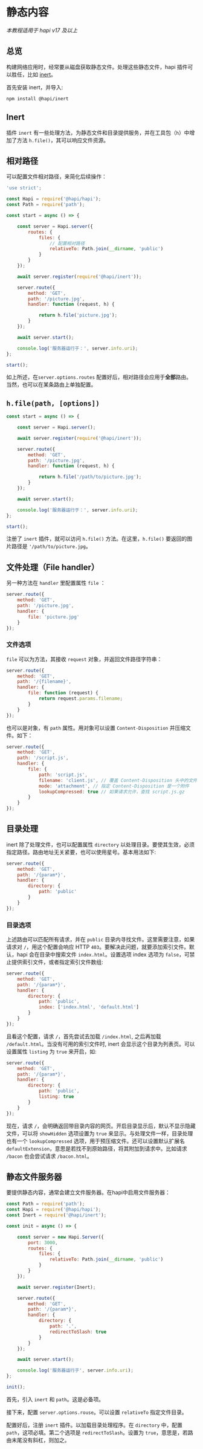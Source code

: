 # 静态内容

_本教程适用于 hapi v17 及以上_

## <a name="overview"></a> 总览

构建网络应用时，经常要从磁盘获取静态文件。处理这些静态文件，hapi 插件可以胜任，比如 [inert](/module/inert)。

首先安装 inert，并导入:

`npm install @hapi/inert`

## <a name="inert"></a> Inert

插件 `inert` 有一些处理方法，为静态文件和目录提供服务，并在工具包（`h`）中增加了方法 `h.file()`，其可以响应文件资源。

## <a name="path"></a> 相对路径

可以配置文件相对路径，来简化后续操作：

```javascript
'use strict';

const Hapi = require('@hapi/hapi');
const Path = require('path');

const start = async () => {

    const server = Hapi.server({
        routes: {
            files: {
                // 配置相对路径
                relativeTo: Path.join(__dirname, 'public')
            }
        }
    });

    await server.register(require('@hapi/inert'));

    server.route({
        method: 'GET',
        path: '/picture.jpg',
        handler: function (request, h) {

            return h.file('picture.jpg');
        }
    });

    await server.start();

    console.log('服务器运行于：', server.info.uri);
};

start();
```

如上所述，在`server.options.routes` 配置好后，相对路径会应用于**全部**路由。当然，也可以在某条路由上单独配置。

## <a name="hfile"></a> `h.file(path, [options])`


```javascript
const start = async () => {

    const server = Hapi.server();

    await server.register(require('@hapi/inert'));

    server.route({
        method: 'GET',
        path: '/picture.jpg',
        handler: function (request, h) {

            return h.file('/path/to/picture.jpg');
        }
    });

    await server.start();

    console.log('服务器运行于：', server.info.uri);
};

start();
```

注册了 `inert` 插件，就可以访问 `h.file()` 方法。在这里，`h.file()` 要返回的图片路径是 `'/path/to/picture.jpg`。

## <a name="filehandler"></a> 文件处理（File handler）

另一种方法在 `handler` 里配置属性 `file` ：

```javascript
server.route({
    method: 'GET',
    path: '/picture.jpg',
    handler: {
        file: 'picture.jpg'
    }
});
```

### <a name="fileoptions"></a> 文件选项

`file` 可以为方法，其接收 `request` 对象，并返回文件路径字符串：

```javascript
server.route({
    method: 'GET',
    path: '/{filename}',
    handler: {
        file: function (request) {
            return request.params.filename;
        }
    }
});
```

也可以是对象，有 `path` 属性。用对象可以设置 `Content-Disposition` 并压缩文件。如下：

```javascript
server.route({
    method: 'GET',
    path: '/script.js',
    handler: {
        file: {
            path: 'script.js',
            filename: 'client.js', // 覆盖 Content-Disposition 头中的文件名
            mode: 'attachment', // 指定 Content-Disposition 是一个附件
            lookupCompressed: true // 如果请求允许，查找 script.js.gz
        }
    }
});
```

##  <a name="directoryhandler"></a> 目录处理

inert 除了处理文件，也可以配置属性 `directory` 以处理目录。要使其生效，必须指定路径。路由地址无关紧要，也可以使用星号。基本用法如下:

```javascript
server.route({
    method: 'GET',
    path: '/{param*}',
    handler: {
        directory: {
            path: 'public'
        }
    }
});
```

### <a name="directoryoptions"></a> 目录选项

上述路由可以匹配所有请求，并在 `public` 目录内寻找文件。这里需要注意，如果请求对 `/`，用这个配置会响应 HTTP `403`。要解决此问题，就要添加索引文件。默认，hapi 会在目录中搜索文件 `index.html`。设置选项 index 选项为 `false`，可禁止提供索引文件，或者指定索引文件数组:

```javascript
server.route({
    method: 'GET',
    path: '/{param*}',
    handler: {
        directory: {
            path: 'public',
            index: ['index.html', 'default.html']
        }
    }
});
```

且看这个配置，请求 `/`，首先尝试去加载 `/index.html`, 之后再加载 `/default.html`。当没有可用的索引文件时, inert 会显示这个目录为列表页。可以设置属性 `listing` 为 `true` 来开启，如:

```javascript
server.route({
    method: 'GET',
    path: '/{param*}',
    handler: {
        directory: {
            path: 'public',
            listing: true
        }
    }
});
```
现在，请求 `/`，会明确返回带目录内容的网页。开启目录显示后，默认不显示隐藏文件，可以将 `showHidden` 选项设置为 `true` 来显示。与处理文件一样，目录处理也有一个 `lookupCompressed` 选项，用于预压缩文件。还可以设置默认扩展名 `defaultExtension`，意思是若找不到原始路径，将其附加到请求中。比如请求 `/bacon` 也会尝试请求 `/bacon.html`。

## <a name="fileserver"></a> 静态文件服务器

要提供静态内容，通常会建立文件服务器。在hapi中启用文件服务器：

```js
const Path = require('path');
const Hapi = require('@hapi/hapi');
const Inert = require('@hapi/inert');

const init = async () => {

    const server = new Hapi.Server({
        port: 3000,
        routes: {
            files: {
                relativeTo: Path.join(__dirname, 'public')
            }
        }
    });

    await server.register(Inert);

    server.route({
        method: 'GET',
        path: '/{param*}',
        handler: {
            directory: {
                path: '.',
                redirectToSlash: true
            }
        }
    });

    await server.start();

    console.log('服务器运行于', server.info.uri);
};

init();
```

首先，引入 `inert` 和 `path`。这是必备项。

接下来，配置 `server.options.rouse`。可以设置 `relativeTo` 指定文件目录。

配置好后，注册 `inert` 插件。以加载目录处理程序。在 `directory` 中，配置 `path`，这项必填。第二个选项是 `redirectToSlash`。设置为 `true`，意思是，若路由末尾没有斜杠，则加之。
